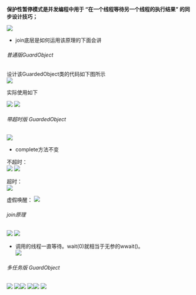 **保护性暂停模式是并发编程中用于 “在一个线程等待另一个线程的执行结果” 的同步设计技巧；**

![](assets/07保护性暂停模式/file-20250910154950267.png)
* join底层是如何运用该原理的下面会讲

###### 普通版GuardObject

设计该GuardedObject类的代码如下图所示  
![](assets/07保护性暂停模式/file-20250910155134772.png)

实际使用如下

![](assets/07保护性暂停模式/file-20250910155658264.png)
![](assets/07保护性暂停模式/file-20250910155716833.png)


###### 带超时版 GuardedObject

![](assets/07保护性暂停模式/file-20250910160602715.png)
* complete方法不变


不超时：  
![](assets/07保护性暂停模式/file-20250910160841848.png)
![](assets/07保护性暂停模式/file-20250910160906917.png)

超时：   
![](assets/07保护性暂停模式/file-20250910161124629.png)


虚假唤醒： 
![](assets/07保护性暂停模式/file-20250910161251964.png)


###### join原理
![](assets/07保护性暂停模式/file-20250910161846289.png)
![](assets/07保护性暂停模式/file-20250910162043205.png)
* 调用的线程一直等待。wait(0)就相当于无参的wwait()。  
	![](assets/07保护性暂停模式/file-20250910162315941.png)

###### 多任务版 GuardObject
![](assets/07保护性暂停模式/file-20250911094406789.png)
![](assets/07保护性暂停模式/file-20250911094416997.png)![](assets/07保护性暂停模式/file-20250911094825228.png)
![](assets/07保护性暂停模式/file-20250911095115589.png)![](assets/07保护性暂停模式/file-20250911095430034.png)
![](assets/07保护性暂停模式/file-20250911095441885.png)